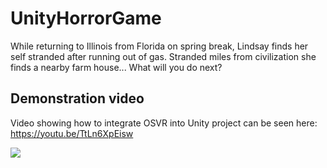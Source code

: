 # UnityHorrorGame

While returning to Illinois from Florida on spring break, Lindsay finds her self stranded after running out of gas. Stranded miles from civilization she finds a nearby farm house... What will you do next?

## Demonstration video

Video showing how to integrate OSVR into Unity project can be seen here: <https://youtu.be/TtLn6XpEisw>

![](https://scontent.ford1-1.fna.fbcdn.net/t31.0-8/14444846_10211156857983895_4074475761301368274_o.jpg)

